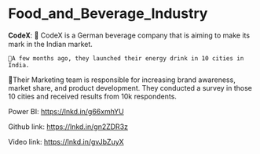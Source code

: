 # Food_and_Beverage_Industry

𝐂𝐨𝐝𝐞𝐗:
  📌 CodeX is a German beverage company that is aiming to make its mark in the Indian market.
  
    📌A few months ago, they launched their energy drink in 10 cities in India.
    
📌Their Marketing team is responsible for increasing brand awareness, market share, and product development. They conducted a survey in those 10 cities and received results from 10k respondents.

Power BI: https://lnkd.in/g66xmhYU

Github link: https://lnkd.in/gn2ZDR3z

Video link: https://lnkd.in/gvJbZuyX
